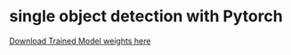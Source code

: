 # single object detection with Pytorch

[Download Trained Model weights here](https://drive.google.com/drive/folders/1dcpMNi58ayTKcbRv_gEgdB8i0f1pdwjA?usp=sharing)
